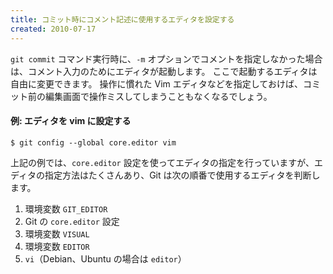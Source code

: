 ```yaml
---
title: コミット時にコメント記述に使用するエディタを設定する
created: 2010-07-17
---
```


`git commit` コマンド実行時に、`-m` オプションでコメントを指定しなかった場合は、コメント入力のためにエディタが起動します。
ここで起動するエディタは自由に変更できます。
操作に慣れた Vim エディタなどを指定しておけば、コミット前の編集画面で操作ミスしてしまうこともなくなるでしょう。

#### 例: エディタを vim に設定する

~~~
$ git config --global core.editor vim
~~~

上記の例では、`core.editor` 設定を使ってエディタの指定を行っていますが、エディタの指定方法はたくさんあり、Git は次の順番で使用するエディタを判断します。

1. 環境変数 `GIT_EDITOR`
2. Git の `core.editor` 設定
3. 環境変数 `VISUAL`
4. 環境変数 `EDITOR`
5. `vi`（Debian、Ubuntu の場合は `editor`）

